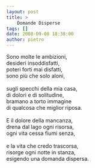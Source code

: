 ```yaml
---
layout: post
title: >
    Domande Disperse
tags: []
date: 2008-09-08 18:38:00
author: pietro
---
```

Sono molte le ambizioni,<br/>desideri insoddisfatti,<br/>poteri forti mai disfatti,<br/>sono più che solo aloni,<br/><br/>sugli specchi della mia casa,<br/>di dolori e di solitudine,<br/>bramano a torto immagine<br/>di qualcosa che miglior riposa.<br/><br/>E il dolore della mancanza,<br/>drena dal lago ogni risorsa,<br/>ogni vita cessa fiumi senza,<br/><br/>e la vita che credo trascorsa,<br/>risorge ogni notte in stanza,<br/>esigendo una domanda dispersa.
